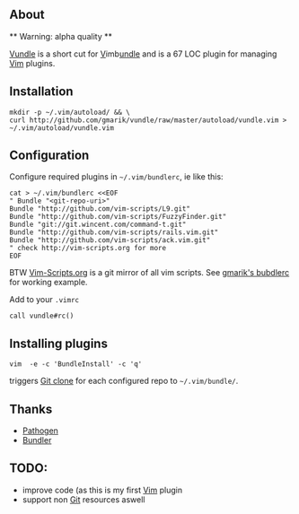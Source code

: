 ## About

** Warning: alpha quality **

[Vundle] is a short cut for [V](#)imb[undle](#) and is a 67 LOC plugin for managing [Vim] plugins.


## Installation

    mkdir -p ~/.vim/autoload/ && \
    curl http://github.com/gmarik/vundle/raw/master/autoload/vundle.vim > ~/.vim/autoload/vundle.vim

## Configuration

Configure required plugins in <code>~/.vim/bundlerc</code>, ie like this:

    cat > ~/.vim/bundlerc <<EOF 
    " Bundle "<git-repo-uri>"
    Bundle "http://github.com/vim-scripts/L9.git"
    Bundle "http://github.com/vim-scripts/FuzzyFinder.git"
    Bundle "git://git.wincent.com/command-t.git"
    Bundle "http://github.com/vim-scripts/rails.vim.git"
    Bundle "http://github.com/vim-scripts/ack.vim.git"
    " check http://vim-scripts.org for more
    EOF

BTW [Vim-Scripts.org](http://vim-scripts.org) is a git mirror of all vim scripts. See [gmarik's bubdlerc](http://github.com/gmarik/vimfiles/raw/master/bundlerc) for working example.

Add to your <code>.vimrc</code>

    call vundle#rc()

## Installing plugins

    vim  -e -c 'BundleInstall' -c 'q'

triggers [Git clone](http://gitref.org/creating/#clone) for each configured repo to <code>~/.vim/bundle/</code>.

## Thanks

* [Pathogen]
* [Bundler]

## TODO:

* improve code (as this is my first [Vim] plugin
* support non [Git] resources aswell

[Vundle]:http://github.com/gmarik/vundle
[Pathogen]:http://github.com/tpope/vim-pathogen/
[Bundler]:http://github.com/wycats/bundler/
[Vim]:http://vim.org
[Git]:http://git-scm.com
